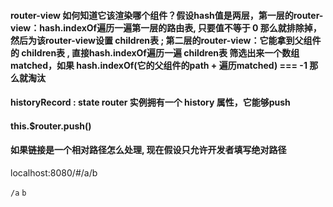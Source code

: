 #### router-view 如何知道它该渲染哪个组件？假设hash值是两层，第一层的router-view：hash.indexOf遍历一遍第一层的路由表, 只要值不等于 0 那么就排除掉，然后为该router-view设置 children表 ; 第二层的router-view：它能拿到父组件的 children表 , 直接hash.indexOf遍历一遍 children表 筛选出来一个数组matched<Array>，如果 hash.indexOf(它的父组件的path + 遍历matched) === -1 那么就淘汰

#### historyRecord : state     router 实例拥有一个 history 属性，它能够push

#### this.$router.push()
#### 如果链接是一个相对路径怎么处理, 现在假设只允许开发者填写绝对路径


localhost:8080/#/a/b

`/a`
<router-view> 
    `b`
    <router-view></router-view>
</router-view>
